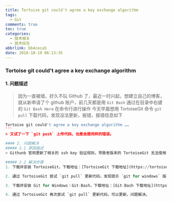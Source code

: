 ```yaml
---
title: Tortoise git could't agree a key exchange algorithm
tags:
  - Git
comments: true
toc: true
categories:
  - 技术相关
  - 技术综合
abbrlink: bb4ceca5
date: 2018-10-19 06:13:35
---
```

<script type="text/javascript" src="/js/src/bai.js"></script>

### Tortoise git could't agree a key exchange algorithm

#### 1. 问题描述

> 因为一直被墙，好久不玩 Github 了，最近一时兴起，想建立自己的博客，就从新申请了个 github 账户，前几天都是用 `Git Bash` 通过在目录中右键的 `Git Bash Here` 在命令行进行操作
> 今天早晨想用 TortoiseGit 命令 `git pull` 下载代码，发现没法更新，报错，报错信息如下
````python
Tortoise git could't agree a key exchange algorithm ……
```
> 又试了一下 `git push` 上传代码，也是会报同样的错误。

#### 2. 问题解决
##### 2.1 原因描述
> Githunb 官网更新了相关的 ssh-key 验证规则，导致老版本的 TortoiseGit 无法使用，需要通过新的 TortoiseGit 去适配。

##### 2.2 解决步骤
1. 下载并安装 TortoiseGit，下载地址：[TortoiseGit 下载地址](https://tortoisegit.org/download/ "TortoiseGit 下载地址")。

2. 通过 TortoiseGit 尝试 `git pull` 更新代码，发现提示 `git for windows` 版本过低。

3. 下载并安装 Git for Windows：Git-Bash，下载地址：[Git-Bash 下载地址](https://gitforwindows.org/ "Git-Bash 下载地址")。

4. 通过 TortoiseGit 再次尝试 `git pull` 更新代码，可以更新，问题解决。
